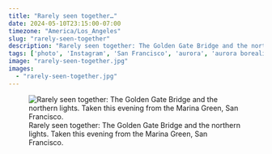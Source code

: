```yaml
---
title: "Rarely seen together…"
date: 2024-05-10T23:15:00-07:00
timezone: "America/Los_Angeles"
slug: "rarely-seen-together"
description: "Rarely seen together: The Golden Gate Bridge and the northern lights. Taken this evening from the Marina Green, San Francisco."
tags: ['photo', 'Instagram', 'San Francisco', 'aurora', 'aurora borealis', 'northern lights', 'Golden Gate Bridge']
image: "rarely-seen-together.jpg"
images:
  - "rarely-seen-together.jpg"
---
```

<figure>
  <img src="/media/rarely-seen-together/rarely-seen-together.jpg" alt="Rarely seen together: The Golden Gate Bridge and the northern lights. Taken this evening from the Marina Green, San Francisco.">
  <figcaption>Rarely seen together: The Golden Gate Bridge and the northern lights. Taken this evening from the Marina Green, San Francisco.</figcaption>
</figure>
